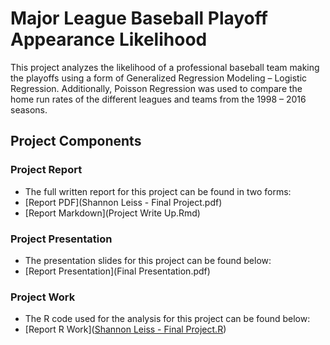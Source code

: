 # Major League Baseball Playoff Appearance Likelihood

This project analyzes the likelihood of a professional baseball team making the playoffs using a form of Generalized Regression Modeling – Logistic Regression. Additionally, Poisson Regression was used to compare the home run rates of the different leagues and teams from the 1998 – 2016 seasons. 

## Project Components 

### Project Report

* The full written report for this project can be found in two forms: 
* [Report PDF](Shannon Leiss - Final Project.pdf)
* [Report Markdown](Project Write Up.Rmd)

### Project Presentation 

* The presentation slides for this project can be found below:
* [Report Presentation](Final Presentation.pdf)

### Project Work 

* The R code used for the analysis for this project can be found below:
* [Report R Work]([Shannon Leiss - Final Project.R](https://github.com/sleiss5/OSU_Projects/blob/main/Playoff%20Likelihood%20MLB/Shannon%20Leiss%20-%20Final%20Project.R))
